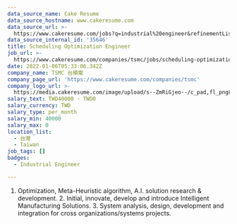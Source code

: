 ```yaml
---
data_source_name: Cake Resume
data_source_hostname: www.cakeresume.com
data_source_url: >-
  https://www.cakeresume.com/jobs?q=industrial%20engineer&refinementList%5Blang_name%5D%5B0%5D=English&refinementList%5Bsalary_type%5D=per_year
data_source_internal_id: '35646'
title: Scheduling Optimization Engineer
job_url: >-
  https://www.cakeresume.com/companies/tsmc/jobs/scheduling-optimization-engineer
date: 2022-01-06T05:33:06.342Z
company_name: TSMC 台積電
company_page_url: 'https://www.cakeresume.com/companies/tsmc'
company_logo_url: >-
  https://media.cakeresume.com/image/upload/s--ZmRiGjeo--/c_pad,fl_png8,h_200,w_200/v1587717601/oyx38n4bbzpjemxiqfqn.png
salary_text: TWD40000 - TWD0
salary_currency: TWD
salary_type: per_month
salary_min: 40000
salary_max: 0
location_list:
  - 台灣
  - Taiwan
job_tags: []
badges:
  - Industrial Engineer

---
```


1. Optimization, Meta-Heuristic algorithm, A.I. solution research & development. 2. Initial, innovate, develop and introduce Intelligent Manufacturing Solutions. 3. System analysis, design, development and integration for cross organizations/systems projects.